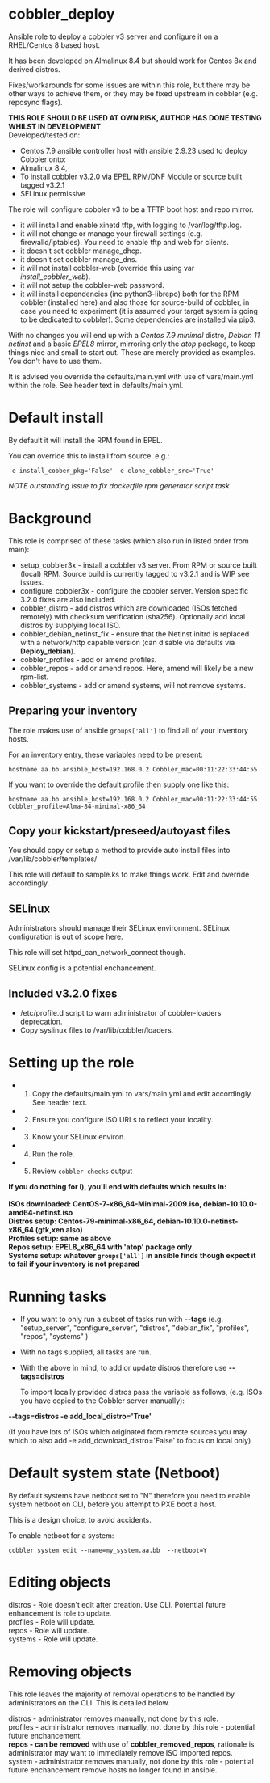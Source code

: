 # cobbler_deploy
Ansible role to deploy a cobbler v3 server and configure it on a RHEL/Centos 8 based host.

It has been developed on Almalinux 8.4 but should work for Centos 8x and derived distros.

Fixes/workarounds for some issues are within this role, but there may be other ways to achieve them, or they may be fixed upstream in cobbler (e.g. reposync flags).

**THIS ROLE SHOULD BE USED AT OWN RISK, AUTHOR HAS DONE TESTING WHILST IN DEVELOPMENT**<br>
Developed/tested on:
- Centos 7.9 ansible controller host with ansible 2.9.23 used to deploy Cobbler onto:<br>
- Almalinux 8.4,<br>
- To install cobbler v3.2.0 via EPEL RPM/DNF Module or source built tagged v3.2.1<br>
- SELinux permissive<br>

The role will configure cobbler v3 to be a TFTP boot host and repo mirror.
- it will install and enable xinetd tftp, with logging to /var/log/tftp.log.
- it will not change or manage your firewall settings (e.g. firewalld/iptables). You need to enable tftp and web for clients.
- it doesn't set cobbler manage_dhcp.
- it doesn't set cobbler manage_dns.
- it will not install cobbler-web (override this using var *install_cobbler_web*).
- it will not setup the cobbler-web password.
- it will install dependencies (inc python3-librepo) both for the RPM cobbler (installed here) and also those for source-build of cobbler, in case you need to experiment (it is assumed your target system is going to be dedicated to cobbler). Some dependencies are installed via pip3.

With no changes you will end up with a *Centos 7.9 minimal* distro, *Debian 11 netinst* and a basic *EPEL8* mirror, mirroring only the *atop* package, to keep things nice and small to start out. These are merely provided as examples. You don't have to use them.

It is advised you override the defaults/main.yml with use of vars/main.yml within the role. See header text in defaults/main.yml.

# Default install

By default it will install the RPM found in EPEL.

You can override this to install from source. e.g.:

`-e install_cobber_pkg='False' -e clone_cobbler_src='True'`

*NOTE outstanding issue to fix dockerfile rpm generator script task*


# Background

This role is comprised of these tasks (which also run in listed order from main):

- setup_cobbler3x - install a cobbler v3 server. From RPM or source built (local) RPM. Source build is currently tagged to v3.2.1 and is WIP see issues.
- configure_cobbler3x - configure the cobbler server. Version specific 3.2.0 fixes are also included.
- cobbler_distro - add distros which are downloaded (ISOs fetched remotely) with checksum verification (sha256). Optionally add local distros by supplying local ISO.
- cobbler_debian_netinst_fix - ensure that the Netinst initrd is replaced with a network/http capable version (can disable via defaults via **Deploy_debian**).
- cobbler_profiles - add or amend profiles.
- cobbler_repos - add or amend repos. Here, amend will likely be a new rpm-list.
- cobbler_systems - add or amend systems, will not remove systems.

## Preparing your inventory

The role makes use of ansible `groups['all']` to find all of your inventory hosts. 

For an inventory entry, these variables need to be present:

`hostname.aa.bb ansible_host=192.168.0.2 Cobbler_mac=00:11:22:33:44:55`

If you want to override the default profile then supply one like this:

`hostname.aa.bb ansible_host=192.168.0.2 Cobbler_mac=00:11:22:33:44:55 Cobbler_profile=Alma-84-minimal-x86_64`

## Copy your kickstart/preseed/autoyast files

You should copy or setup a method to provide auto install files into /var/lib/cobbler/templates/

This role will default to sample.ks to make things work. Edit and override accordingly.

## SELinux

Administrators should manage their SELinux environment. SELinux configuration is out of scope here.

This role will set httpd_can_network_connect though.

SELinux config is a potential enchancement.

## Included v3.2.0 fixes

- /etc/profile.d script to warn administrator of cobbler-loaders deprecation.
- Copy syslinux files to /var/lib/cobbler/loaders.

# Setting up the role

- 1) Copy the defaults/main.yml to vars/main.yml and edit accordingly. See header text.
- 2) Ensure you configure ISO URLs to reflect your locality.
- 3) Know your SELinux environ.
- 4) Run the role.
- 5) Review `cobbler checks` output

**If you do nothing for i), you'll end with defaults which results in:<br><br>
   ISOs downloaded: CentOS-7-x86_64-Minimal-2009.iso, debian-10.10.0-amd64-netinst.iso<br>
   Distros setup: Centos-79-minimal-x86_64, debian-10.10.0-netinst-x86_64 (gtk,xen also)<br>
   Profiles setup: same as above<br>
   Repos setup: EPEL8_x86_64 with 'atop' package only<br>
   Systems setup: whatever `groups['all']` in ansible finds though expect it to fail if your inventory is not prepared**<br>

# Running tasks

- If you want to only run a subset of tasks run with __--tags__  (e.g. "setup_server", "configure_server", "distros", "debian_fix", "profiles", "repos", "systems"  )

- With no tags supplied, all tasks are run.

- With the above in mind, to add or update distros therefore use __--tags=distros__

  To import locally provided distros pass the variable as follows, (e.g. ISOs you have copied to the Cobbler server manually):

__--tags=distros -e add_local_distro='True'__

  (If you have lots of ISOs which originated from remote sources you may which to also add -e add_download_distro='False' to focus on local only)

# Default system state (Netboot)

By default systems have netboot set to "N" therefore you need to enable system netboot on CLI, before you attempt to PXE boot a host.

This is a design choice, to avoid accidents.

To enable netboot for a system:

`cobbler system edit --name=my_system.aa.bb  --netboot=Y`

# Editing objects

distros - Role doesn't edit after creation. Use CLI. Potential future enhancement is role to update.<br>
profiles - Role will update.<br>
repos - Role will update.<br>
systems - Role will update.<br>
  
# Removing objects

This role leaves the majority of removal operations to be handled by administrators on the CLI. This is detailed below.

distros - administrator removes manually, not done by this role.<br>
profiles - administrator removes manually, not done by this role - potential future enchancement.<br>
**repos - can be removed** with use of **cobbler_removed_repos**, rationale is administrator may want to immediately remove ISO imported repos.<br>
system - administrator removes manually, not done by this role - potential future enchancement remove hosts no longer found in ansible.<br>

